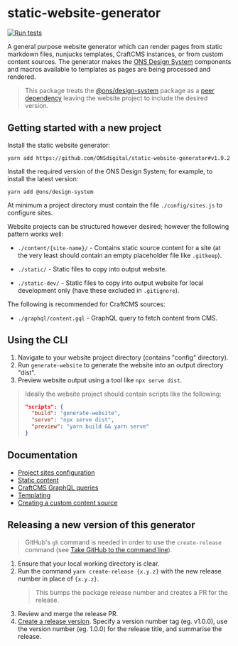 # static-website-generator

[![Run tests](https://github.com/ONSdigital/static-website-generator/actions/workflows/tests.yml/badge.svg)](https://github.com/ONSdigital/static-website-generator/actions/workflows/tests.yml)

A general purpose website generator which can render pages from static markdown files, nunjucks templates, CraftCMS instances, or from custom content sources. The generator makes the [ONS Design System](https://github.com/ONSdigital/design-system) components and macros available to templates as pages are being processed and rendered.

> This package treats the [@ons/design-system](https://github.com/ONSdigital/design-system) package as a [peer dependency](https://nodejs.org/en/blog/npm/peer-dependencies/) leaving the website project to include the desired version.


## Getting started with a new project

Install the static website generator:

```
yarn add https://github.com/ONSdigital/static-website-generator#v1.9.2
```

Install the required version of the ONS Design System; for example, to install the latest version:

```
yarn add @ons/design-system
```

At minimum a project directory must contain the file `./config/sites.js` to configure sites.

Website projects can be structured however desired; however the following pattern works well:

- `./content/{site-name}/` - Contains static source content for a site (at the very least should contain an empty placeholder file like `.gitkeep`).

- `./static/` - Static files to copy into output website.

- `./static-dev/` - Static files to copy into output website for local development only (have these excluded in `.gitignore`).

The following is recommended for CraftCMS sources:

- `./graphql/content.gql` - GraphQL query to fetch content from CMS.


## Using the CLI

1. Navigate to your website project directory (contains "config" directory).
2. Run `generate-website` to generate the website into an output directory "dist".
3. Preview website output using a tool like `npx serve dist`.

> Ideally the website project should contain scripts like the following:
> ```json
> "scripts": {
>   "build": "generate-website",
>   "serve": "npx serve dist",
>   "preview": "yarn build && yarn serve"
> }
> ```


## Documentation

- [Project sites configuration](./docs/project-sites-configuration.md)
- [Static content](./docs/static-content.md)
- [CraftCMS GraphQL queries](./docs/craftcms-graphql-queries.md)
- [Templating](./docs/templating.md)
- [Creating a custom content source](./docs/creating-a-custom-content-source.md)


## Releasing a new version of this generator

> GitHub's `gh` command is needed in order to use the `create-release` command (see [Take GitHub to the command line](https://cli.github.com/)).

1. Ensure that your local working directory is clear.
2. Run the command `yarn create-release {x.y.z}` with the new release number in place of `{x.y.z}`.
    > This bumps the package release number and creates a PR for the release.
3. Review and merge the release PR.
4. [Create a release version](https://github.com/ONSdigital/static-website-generator/releases/new). Specify a version number tag (eg. v1.0.0), use the version number (eg. 1.0.0) for the release title, and summarise the release.
